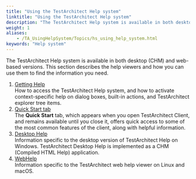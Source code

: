 ```yaml
--- 
title: "Using the TestArchitect Help system"
linktitle: "Using the TestArchitect Help system"
description: "The TestArchitect Help system is available in both desktop (CHM) and web-based versions. This section describes the help viewers and how you can use them to find the information you need."
weight: 1
aliases: 
    - /TA_UsingHelpSystem/Topics/hs_using_help_system.html
keywords: "Help system"
---
```


The TestArchitect Help system is available in both desktop \(CHM\) and web-based versions. This section describes the help viewers and how you can use them to find the information you need.

1.  [Getting Help](/TA_UsingHelpSystem/Topics/hs_getting_help.html)  
How to access the TestArchitect Help system, and how to activate context-specific help on dialog boxes, built-in actions, and TestArchitect explorer tree items.
2.  [Quick Start tab](/TA_Help/Topics/Quick_start.html)  
The **Quick Start** tab, which appears when you open TestArchitect Client, and remains available until you close it, offers quick access to some of the most common features of the client, along with helpful information.
3.  [Desktop Help](/TA_UsingHelpSystem/Topics/hs_CHM.html)  
Information specific to the desktop version of TestArchitect Help on Windows. TestArchitect Desktop Help is implemented as a CHM \(Compiled HTML Help\) application.
4.  [WebHelp](/TA_UsingHelpSystem/Topics/hs_WebHelp.html)  
Information specific to the TestArchitect web help viewer on Linux and macOS.

